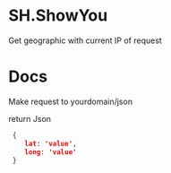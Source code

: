 # SH.ShowYou
Get geographic with current IP of request

# Docs
Make request to yourdomain/json

return Json
```json
 {
    lat: 'value', 
    long: 'value'
 }
```

